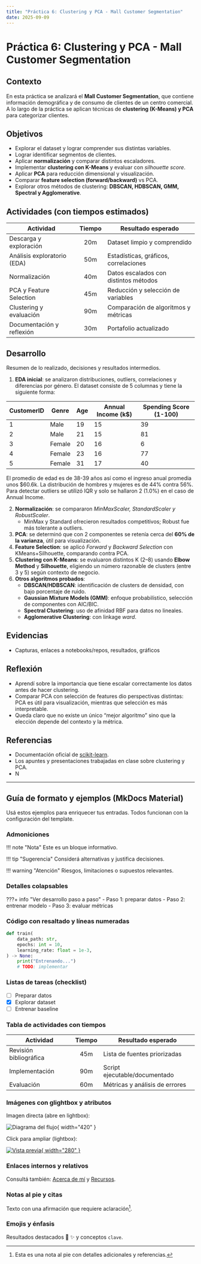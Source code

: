```yaml
---
title: "Práctica 6: Clustering y PCA - Mall Customer Segmentation"
date: 2025-09-09
---
```


# Práctica 6: Clustering y PCA - Mall Customer Segmentation

## Contexto
En esta práctica se analizará el **Mall Customer Segmentation**, que contiene información demográfica y de consumo de clientes de un centro comercial.  
A lo largo de la práctica se aplican técnicas de **clustering (K-Means) y PCA** para categorizar clientes.


## Objetivos
- Explorar el dataset y lograr comprender sus distintas variables.
- Lograr identificar segmentos de clientes.
- Aplicar **normalización** y comparar distintos escaladores.  
- Implementar **clustering con K-Means** y evaluar con *silhouette score*.  
- Aplicar **PCA** para reducción dimensional y visualización.  
- Comparar **feature selection (forward/backward)** vs PCA.  
- Explorar otros métodos de clustering: **DBSCAN, HDBSCAN, GMM, Spectral y Agglomerative**.  


## Actividades (con tiempos estimados)
| Actividad                   | Tiempo | Resultado esperado                         |
|-----------------------------|:------:|--------------------------------------------|
| Descarga y exploración      |  20m   | Dataset limpio y comprendido               |
| Análisis exploratorio (EDA) |  50m   | Estadísticas, gráficos, correlaciones      |
| Normalización               |  40m   | Datos escalados con distintos métodos      |
| PCA y Feature Selection     |  45m   | Reducción y selección de variables         |
| Clustering y evaluación     |  90m   | Comparación de algoritmos y métricas       |
| Documentación y reflexión   |  30m   | Portafolio actualizado  

## Desarrollo
Resumen de lo realizado, decisiones y resultados intermedios.

1. **EDA inicial**: se analizaron distribuciones, outliers, correlaciones y diferencias por género.
El dataset consiste de 5 columnas y tiene la siguiente forma:

| CustomerID | Genre  | Age | Annual Income (k$) | Spending Score (1-100) |
|------------|--------|-----|---------------------|-------------------------|
| 1        | Male   | 19  | 15                  | 39                      |
| 2        | Male | 21  | 15                  | 81                      |
| 3        | Female | 20  | 16                  | 6                      |
| 4        | Female   | 23  | 16                 | 77                      |
| 5        | Female | 31  | 17                  | 40                      |

El promedio de edad es de 38-39 años así como el ingreso anual promedia unos $60.6k. La distribución de hombres y mujeres es de 44% contra 56%. Para detectar outliers se utilizó IQR y solo se hallaron 2 (1.0%) en el caso de Annual Income.

2. **Normalización**: se compararon *MinMaxScaler, StandardScaler y RobustScaler*.  
   - MinMax y Standard ofrecieron resultados competitivos; Robust fue más tolerante a outliers.  
3. **PCA**: se determinó que con 2 componentes se retenía cerca del **60% de la varianza**, útil para visualización.  
4. **Feature Selection**: se aplicó *Forward* y *Backward Selection* con KMeans+Silhouette, comparando contra PCA.  
5. **Clustering con K-Means**: se evaluaron distintos K (2–8) usando **Elbow Method** y **Silhouette**, eligiendo un número razonable de clusters (entre 3 y 5) según contexto de negocio.  
6. **Otros algoritmos probados**:  
   - **DBSCAN/HDBSCAN**: identificación de clusters de densidad, con bajo porcentaje de ruido.  
   - **Gaussian Mixture Models (GMM)**: enfoque probabilístico, selección de componentes con AIC/BIC.  
   - **Spectral Clustering**: uso de afinidad RBF para datos no lineales.  
   - **Agglomerative Clustering**: con linkage *ward*. 


## Evidencias
- Capturas, enlaces a notebooks/repos, resultados, gráficos

## Reflexión
- Aprendí sobre la importancia que tiene escalar correctamente los datos antes de hacer clustering.
- Comparar PCA con selección de features dio perspectivas distintas: PCA es útil para visualización, mientras que selección es más interpretable.  
- Queda claro que no existe un único “mejor algoritmo” sino que la elección depende del contexto y la métrica. 

## Referencias
- Documentación oficial de [scikit-learn](https://scikit-learn.org/stable/).
- Los apuntes y presentaciones trabajadas en clase sobre clustering y PCA.
- N


---

## Guía de formato y ejemplos (MkDocs Material)

Usá estos ejemplos para enriquecer tus entradas. Todos funcionan con la configuración del template.

### Admoniciones

!!! note "Nota"
    Este es un bloque informativo.

!!! tip "Sugerencia"
    Considerá alternativas y justifica decisiones.

!!! warning "Atención"
    Riesgos, limitaciones o supuestos relevantes.

### Detalles colapsables

???+ info "Ver desarrollo paso a paso"
    - Paso 1: preparar datos
    - Paso 2: entrenar modelo
    - Paso 3: evaluar métricas

### Código con resaltado y líneas numeradas

```python hl_lines="2 6" linenums="1"
def train(
    data_path: str,
    epochs: int = 10,
    learning_rate: float = 1e-3,
) -> None:
    print("Entrenando...")
    # TODO: implementar
```

### Listas de tareas (checklist)

- [ ] Preparar datos
- [x] Explorar dataset
- [ ] Entrenar baseline

### Tabla de actividades con tiempos

| Actividad           | Tiempo | Resultado esperado               |
|---------------------|:------:|----------------------------------|
| Revisión bibliográfica |  45m  | Lista de fuentes priorizadas     |
| Implementación      |  90m   | Script ejecutable/documentado    |
| Evaluación          |  60m   | Métricas y análisis de errores   |

### Imágenes con glightbox y atributos

Imagen directa (abre en lightbox):

![Diagrama del flujo](../assets/placeholder.png){ width="420" }

Click para ampliar (lightbox):

[![Vista previa](../assets/placeholder.png){ width="280" }](../assets/placeholder.png)

### Enlaces internos y relativos

Consultá también: [Acerca de mí](../acerca.md) y [Recursos](../recursos.md).

### Notas al pie y citas

Texto con una afirmación que requiere aclaración[^nota].

[^nota]: Esta es una nota al pie con detalles adicionales y referencias.

### Emojis y énfasis

Resultados destacados :rocket: :sparkles: y conceptos `clave`.
